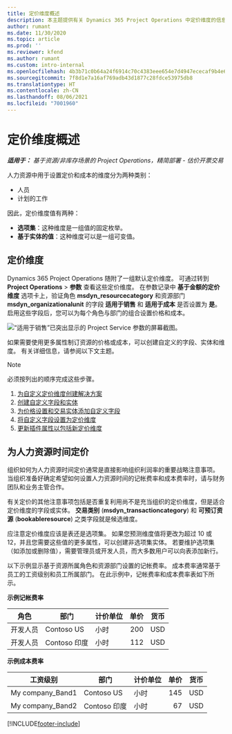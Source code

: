 ```yaml
---
title: 定价维度概述
description: 本主题提供有关 Dynamics 365 Project Operations 中定价维度的信息。
author: rumant
ms.date: 11/30/2020
ms.topic: article
ms.prod: ''
ms.reviewer: kfend
ms.author: rumant
ms.custom: intro-internal
ms.openlocfilehash: 4b3b71c0b64a24f6914c70c4383eee654e7d4947ececaf9b4e6394f45a081a4c
ms.sourcegitcommit: 7f8d1e7a16af769adb43d1877c28fdce53975db8
ms.translationtype: HT
ms.contentlocale: zh-CN
ms.lasthandoff: 08/06/2021
ms.locfileid: "7001960"
---
```

# <a name="pricing-dimensions-overview"></a>定价维度概述

_**适用于：** 基于资源/非库存场景的 Project Operations，精简部署 - 估价开票交易_

人力资源中用于设置定价和成本的维度分为两种类别：

- 人员
- 计划的工作

因此，定价维度值有两种：

- **选项集**：这种维度是一组值的固定枚举。
- **基于实体的值**：这种维度可以是一组可变值。

## <a name="pricing-dimensions"></a>定价维度

Dynamics 365 Project Operations 随附了一组默认定价维度。 可通过转到 **Project Operations** > **参数** 查看这些定价维度。 在参数记录中 **基于金额的定价维度** 选项卡上，验证角色 **msdyn_resourcecategory** 和资源部门 **msdyn_organizationalunit** 的字段 **适用于销售** 和 **适用于成本** 是否设置为 **是**。 启用这些字段后，您可以为每个角色与部门的组合设置价格和成本。

![“适用于销售”已突出显示的 Project Service 参数的屏幕截图。](media/PS-OOB-parameters.png)

如果需要使用更多属性制订资源的价格或成本，可以创建自定义的字段、实体和维度。 有关详细信息，请参阅以下文主题。 
  
  > [!NOTE]
  > 必须按列出的顺序完成这些步骤。

1. [为自定义定价维度创建解决方案](../sales/create-solution-custompd.md)
2. [创建自定义字段和实体](create-custom-fields-entities-pricing-dimensions.md)
3. [为价格设置和交易实体添加自定义字段](add-custom-fields-price-setup-transactional-entities.md)
4. [将自定义字段设置为定价维度](set-up-custom-fields-pricing-dimensions.md)
5. [更新插件属性以包括新定价维度](update-plugin-attributes-pd.md)


## <a name="pricing-human-resource-time"></a>为人力资源时间定价
组织如何为人力资源时间定价通常是直接影响组织利润率的重要战略注意事项。 当组织准备好确定希望如何设置人力资源时间的记帐费率和成本费率时，请与财务团队和业务主管合作。

有关定价的其他注意事项包括是否重复利用尚不是充当组织的定价维度，但是适合定价维度的字段或实体。 **交易类别** (**msdyn_transactioncategory**) 和 **可预订资源** (**bookableresource**) 之类字段就是候选维度。 

应注意定价维度应该是表还是选项集。 如果您预测维度值将更改为超过 10 或 12，并且您需要这些值的更多属性，可以创建非选项集实体。 若要维护选项集（如添加或删除值），需要管理员或开发人员，而大多数用户可以向表添加新行。

以下示例显示基于资源所属角色和资源部门设置的记帐费率。 成本费率通常基于员工的工资级别和员工所属部门。 在此示例中，记帐费率和成本费率表如下所示。

**示例记帐费率**

| 角色        | 部门    |计价单位      |单价      |货币  |
| ------------|-------------|----------|----------:|----------|
| 开发人员   | Contoso US  |小时 | 200|USD     |
| 开发人员   | Contoso 印度 |小时|   112|USD     |


**示例成本费率**

| 工资级别     | 部门    |计价单位      |单价      |货币  |
| ----------------|-------------|----------|----------:|----------|
| My company_Band1 | Contoso US  |小时 | 145|USD     |
| My company_Band2 | Contoso 印度 |小时|   67|USD     |


[!INCLUDE[footer-include](../includes/footer-banner.md)]